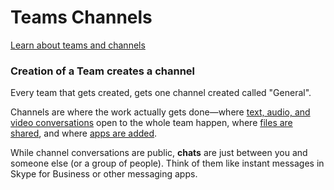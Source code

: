 # Teams Channels

[Learn about teams and channels](https://support.office.com/en-us/article/learn-about-teams-and-channels-5e4fd702-85f5-48d7-ae14-98821a1f90d3#ID0EAABAAA=Desktop)

### Creation of a Team creates a channel

Every team that gets created, gets one channel created called "General". 

Channels are where the work actually gets done—where [text, audio, and video conversations](https://support.microsoft.com/en-us/office/meetings-in-teams-e0b0ae21-53ee-4462-a50d-ca9b9e217b67) open to the whole team happen, where [files are shared](https://support.office.com/en-us/article/share-a-file-in-teams-0c4d34ee-5dd8-46d5-ab35-0d227b5e6eb5), and where [apps are added](https://support.microsoft.com/en-us/office/add-an-app-to-microsoft-teams-b2217706-f7ed-4e64-8e96-c413afd02f77).

While channel conversations are public, **chats** are just between you and someone else \(or a group of people\). Think of them like instant messages in Skype for Business or other messaging apps.

